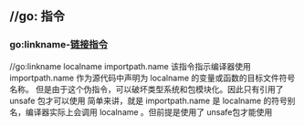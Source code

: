 ## //go: 指令 

### go:linkname-[链接指令](gosrc/practice/compile/go_instruct/go_link)
//go:linkname localname importpath.name
该指令指示编译器使用 importpath.name 作为源代码中声明为 localname 的变量或函数的目标文件符号名称。
但是由于这个伪指令，可以破坏类型系统和包模块化。因此只有引用了 unsafe 包才可以使用
简单来讲，就是 importpath.name 是 localname 的符号别名，编译器实际上会调用 localname 。但前提是使用了 unsafe包才能使用